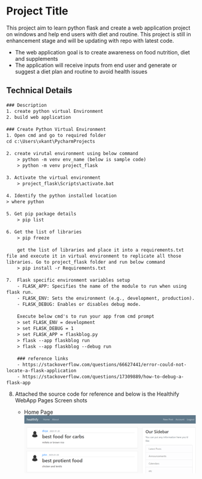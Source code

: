 # Project Title

This project aim to learn python flask and create a web application project on windows and help end users with diet and routine. This project is still in enhancement stage and will be updating with repo with latest code.

* The web application goal is to create awareness on food nutrition, diet and supplements
* The application will receive inputs from end user and generate or suggest a diet plan and routine to avoid health issues

## Technical Details

    ### Description
    1. create python virtual Environment 
    2. build web application

    ### Create Python Virtual Environment
    1. Open cmd and go to required folder
    cd c:\Users\vkant\PycharmProjects
    
    2. create virutal environment using below command
        > python -m venv env_name (below is sample code)
        > python -m venv project_flask
    
    3. Activate the virtual environment
        > project_flask\Scripts\activate.bat 
        
    4. Identify the python installed location 
    > where python
    
    5. Get pip package details
        > pip list
        
    6. Get the list of libraries 
        > pip freeze
    
        get the list of libraries and place it into a requirements.txt file and execute it in virtual environment to replicate all those libraries. Go to project_flask folder and run below command
        > pip install -r Requirements.txt     

    7.  Flask specific environment variables setup
        - FLASK_APP: Specifies the name of the module to run when using flask run.
        - FLASK_ENV: Sets the environment (e.g., development, production).
        - FLASK_DEBUG: Enables or disables debug mode.
        
        Execute below cmd's to run your app from cmd prompt
        > set FLASK_ENV = development
        > set FLASK_DEBUG = 1
        > set FLASK_APP = flaskblog.py
        > flask --app flaskblog run
        > flask --app flaskblog --debug run
        
        ### reference links
        - https://stackoverflow.com/questions/66627441/error-could-not-locate-a-flask-application
        - https://stackoverflow.com/questions/17309889/how-to-debug-a-flask-app

8. Attached the source code for reference and below is the Healthify WebApp Pages Screen shots 

    * Home Page
    ![Alt text](image.png)


    